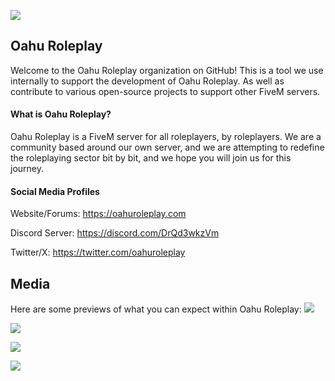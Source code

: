 ![](https://cdn.thefrostcloud.com/resources/oahurp/images/miscellaneous/FiveMServerBanner.jpg)

## Oahu Roleplay

Welcome to the Oahu Roleplay organization on GitHub! This is a tool we use internally to support the development of Oahu Roleplay.
As well as contribute to various open-source projects to support other FiveM servers.

#### What is Oahu Roleplay?

Oahu Roleplay is a FiveM server for all roleplayers, by roleplayers. We are a community based around our own server, and we are attempting to redefine the roleplaying sector bit by bit, and we hope you will join us for this journey.

#### Social Media Profiles

Website/Forums: https://oahuroleplay.com

Discord Server: https://discord.com/DrQd3wkzVm

Twitter/X: https://twitter.com/oahuroleplay

## Media
Here are some previews of what you can expect within Oahu Roleplay:
![](https://cdn.thefrostcloud.com/resources/oahurp/images/newimages/image1-transformed.png)

![](https://cdn.thefrostcloud.com/resources/oahurp/images/newimages/YellowjackBarScene.png)

![](https://cdn.thefrostcloud.com/resources/oahurp/images/newimages/BCSO%20LSPD%20SASP/image2.png)

![](https://cdn.thefrostcloud.com/resources/oahurp/images/newimages/DrugdealScene/Graded/Untitled%20Export/image2.jpg)
